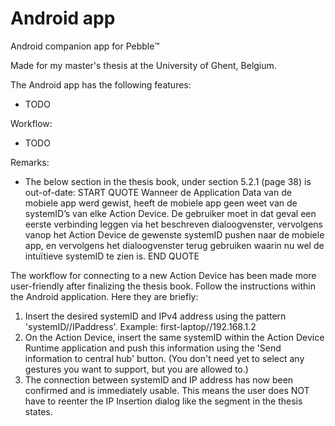 # Android app
Android companion app for Pebble™

Made for my master's thesis at the University of Ghent, Belgium.

The Android app has the following features:
- TODO

Workflow:
- TODO

Remarks:
- The below section in the thesis book, under section 5.2.1 (page 38) is out-of-date:
START QUOTE
Wanneer de Application Data van de mobiele app werd gewist, heeft de mobiele app geen weet van 
de systemID’s van elke Action Device. De gebruiker moet in dat geval een eerste verbinding leggen
via het beschreven dialoogvenster, vervolgens vanop het Action Device de gewenste systemID
pushen naar de mobiele app, en vervolgens het dialoogvenster terug gebruiken waarin nu wel de
intuïtieve systemID te zien is.
END QUOTE

The workflow for connecting to a new Action Device has been made more user-friendly after finalizing the thesis book.
Follow the instructions within the Android application.
Here they are briefly:
1) Insert the desired systemID and IPv4 address using the pattern 'systemID//IPaddress'. Example: first-laptop//192.168.1.2
2) On the Action Device, insert the same systemID within the Action Device Runtime application and push this information using the 'Send information to central hub' button. (You don't need yet to select any gestures you want to support, but you are allowed to.)
3) The connection between systemID and IP address has now been confirmed and is immediately usable.
This means the user does NOT have to reenter the IP Insertion dialog like the segment in the thesis states.

